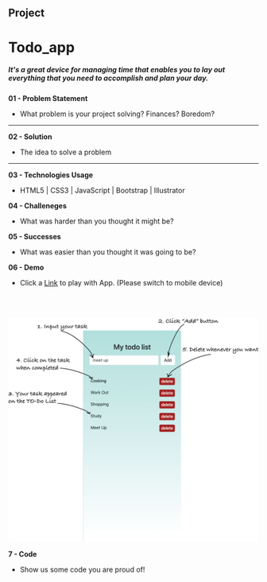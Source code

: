 ## Project

# Todo_app
##### It's a great device for managing time that enables you to lay out everything that you need to accomplish and plan your day.

**01 - Problem Statement**
- What problem is your project solving? Finances? Boredom?
_____________________________________________________________________________________________


**02 - Solution**
- The idea to solve a problem
_____________________________________________________________________________________________


**03 - Technologies Usage**
- HTML5 | CSS3 | JavaScript | Bootstrap | Illustrator

**04 - Challeneges**
- What was harder than you thought it might be?

**05 - Successes**
- What was easier than you thought it was going to be?

**06 - Demo**
- Click a [Link](https://teddy-photesri.github.io/Todo_app/) to play with App. (Please switch to mobile device)
<br />
<br />

![Image](/images/instruction.png "Image")

**7 - Code**
- Show us some code you are proud of!


